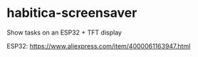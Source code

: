 # habitica-screensaver
Show tasks on an ESP32 + TFT display

ESP32: https://www.aliexpress.com/item/4000061163947.html